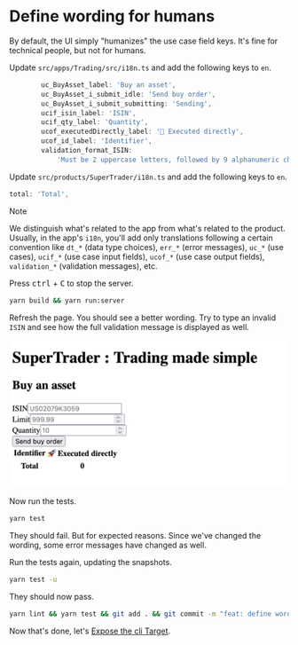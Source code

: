 # Define wording for humans

By default, the UI simply "humanizes" the use case field keys. It's fine for technical people, but not for humans.

Update `src/apps/Trading/src/i18n.ts` and add the following keys to `en`.

```typescript
        uc_BuyAsset_label: 'Buy an asset',
        uc_BuyAsset_i_submit_idle: 'Send buy order',
        uc_BuyAsset_i_submit_submitting: 'Sending',
        ucif_isin_label: 'ISIN',
        ucif_qty_label: 'Quantity',
        ucof_executedDirectly_label: '🚀 Executed directly',
        ucof_id_label: 'Identifier',
        validation_format_ISIN:
            'Must be 2 uppercase letters, followed by 9 alphanumeric characters and 1 digit',
```

Update `src/products/SuperTrader/i18n.ts` and add the following keys to `en`.

```typescript
total: 'Total',
```

> [!NOTE]
> We distinguish what's related to the app from what's related to the product. Usually, in the app's `i18n`, you'll add only translations following a certain convention like `dt_*` (data type choices), `err_*` (error messages), `uc_*` (use cases), `ucif_*` (use case input fields), `ucof_*` (use case output fields), `validation_*` (validation messages), etc.

Press <kbd>ctrl</kbd> + <kbd>C</kbd> to stop the server.

```sh
yarn build && yarn run:server
```

Refresh the page. You should see a better wording. Try to type an invalid `ISIN` and see how the full validation message is displayed as well.

<img src="/docs/assets/trading-target-web-human.png" width="600px">

Now run the tests.

```sh
yarn test
```

They should fail. But for expected reasons. Since we've changed the wording, some error messages have changed as well.

Run the tests again, updating the snapshots.

```sh
yarn test -u
```

They should now pass.

```sh
yarn lint && yarn test && git add . && git commit -m "feat: define wording for humans"
```

Now that's done, let's [Expose the cli Target](./010_Expose_the_cli_Target.md).
